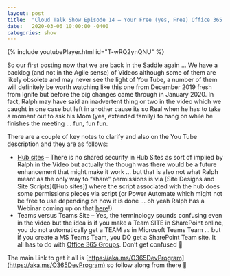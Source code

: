 ```yaml
---
layout: post
title:  "Cloud Talk Show Episode 14 – Your Free (yes, Free) Office 365 E5 Dev Tenant (hey … it’s Free)"
date:   2020-03-06 10:00:00 -0400
categories: show
--- 
```

{% include youtubePlayer.html id="T-wRQ2ynQNU" %} 

So our first posting now that we are back in the Saddle again … We have a backlog (and not in the Agile sense) of Videos although some of them are likely obsolete and may never see the light of You Tube, a number of them will definitely be worth watching like this one from December 2019 fresh from Ignite but before the big changes came through in January 2020. In fact, Ralph may have said an inadvertent thing or two in the video which we caught in one case but left in another cause its so Real when he has to take a moment out to ask his Mom (yes, extended family) to hang on while he finishes the meeting … fun, fun fun.

There are a couple of key notes to clarify and also on the You Tube description and they are as follows:

- [Hub sites](https://docs.microsoft.com/en-us/sharepoint/dev/features/hub-site/hub-site-overview) – There is no shared security in Hub Sites as sort of implied by Ralph in the Video but actually the though was there would be a future enhancement that might make it work … but that is also not what Ralph meant as the only way to “share” permissions is via [Site Designs and Site Scripts]([Hub sites]) where the script associated with the hub does some permissions pieces via script (or Power Automate which might not be free to use depending on how it is done … oh yeah Ralph has a Webinar coming up on that [here](https://zoom.us/webinar/register/4715832292402/WN_slsrfh0HQQuEdIPcii9kDQ?t=1583245974216)!)
- Teams versus Teams Site – Yes, the terminology sounds confusing even in the video but the idea is if you make a Team SITE in SharePoint online, you do not automatically get a TEAM as in Microsoft Teams Team … but if you create a MS Teams Team, you DO get a SharePoint Team site. It all has to do with [Office 365 Groups](https://support.office.com/en-us/article/Learn-about-Office-365-groups-b565caa1-5c40-40ef-9915-60fdb2d97fa2). Don’t get confused 🙂

The main Link to get it all is [https://aka.ms/O365DevProgram](https://aka.ms/O365DevProgram) so follow along from there 🙂